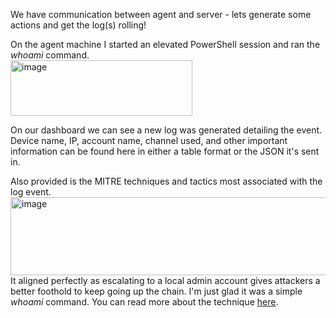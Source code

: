 We have communication between agent and server - lets generate some actions and get the log(s) rolling!

On the agent machine I started an elevated PowerShell session and ran the *whoami* command.  
<img width="291" height="89" alt="image" src="https://github.com/user-attachments/assets/dc00a584-4d67-42ba-9981-665147e87493" />


On our dashboard we can see a new log was generated detailing the event. Device name,
IP, account name, channel used, and other important information can be found here in either
a table format or the JSON it's sent in.

Also provided is the MITRE techniques and tactics most associated with the log event. 
<img width="780" height="125" alt="image" src="https://github.com/user-attachments/assets/119c8b87-bbbb-471d-ac6b-c658a040c5b3" />  
It aligned perfectly as escalating to a local admin account gives attackers a better foothold to keep going up the chain. I'm just
glad it was a simple *whoami* command. You can read more about the technique [here](https://attack.mitre.org/techniques/T1078/).
